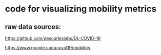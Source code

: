# code for visualizing mobility metrics

## raw data sources: 

https://github.com/descarteslabs/DL-COVID-19

https://www.google.com/covid19/mobility/